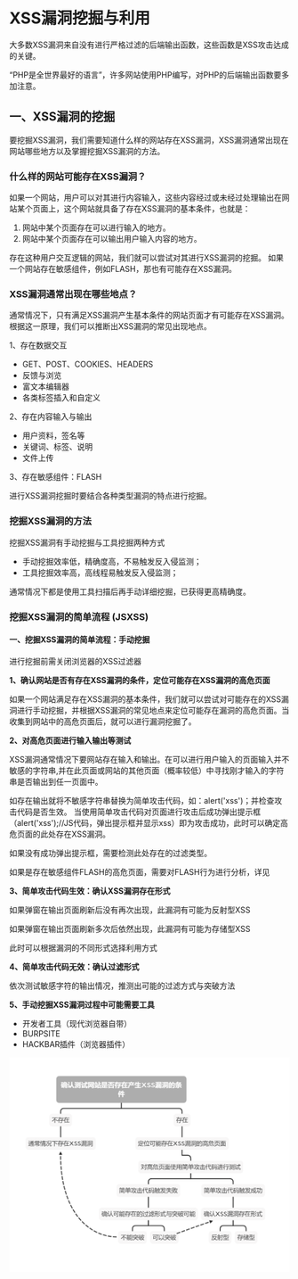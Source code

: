 # XSS漏洞挖掘与利用

大多数XSS漏洞来自没有进行严格过滤的后端输出函数，这些函数是XSS攻击达成的关键。

 “PHP是全世界最好的语言”，许多网站使用PHP编写，对PHP的后端输出函数要多加注意。

##  一、XSS漏洞的挖掘 

要挖掘XSS漏洞，我们需要知道什么样的网站存在XSS漏洞，XSS漏洞通常出现在网站哪些地方以及掌握挖掘XSS漏洞的方法。 

### 什么样的网站可能存在XSS漏洞？ 

如果一个网站，用户可以对其进行内容输入，这些内容经过或未经过处理输出在网站某个页面上，这个网站就具备了存在XSS漏洞的基本条件，也就是：

1. 网站中某个页面存在可以进行输入的地方。 
2. 网站中某个页面存在可以输出用户输入内容的地方。

存在这种用户交互逻辑的网站，我们就可以尝试对其进行XSS漏洞的挖掘。 如果一个网站存在敏感组件，例如FLASH，那也有可能存在XSS漏洞。

### XSS漏洞通常出现在哪些地点？ 

通常情况下，只有满足XSS漏洞产生基本条件的网站页面才有可能存在XSS漏洞。 根据这一原理，我们可以推断出XSS漏洞的常见出现地点。 

1、存在数据交互 

* GET、POST、COOKIES、HEADERS 
* 反馈与浏览 
* 富文本编辑器 
* 各类标签插入和自定义 

2、存在内容输入与输出 

* 用户资料，签名等 
* 关键词、标签、说明 
* 文件上传

3、存在敏感组件：FLASH 

进行XSS漏洞挖掘时要结合各种类型漏洞的特点进行挖掘。

### 挖掘XSS漏洞的方法 

挖掘XSS漏洞有手动挖掘与工具挖掘两种方式 

* 手动挖掘效率低，精确度高，不易触发反入侵监测； 
* 工具挖掘效率高，高线程易触发反入侵监测；

 通常情况下都是使用工具扫描后再手动详细挖掘，已获得更高精确度。 

### 挖掘XSS漏洞的简单流程 \(JSXSS\)

#### 一、挖掘XSS漏洞的简单流程：手动挖掘 

进行挖掘前需关闭浏览器的XSS过滤器 

**1、确认网站是否有存在XSS漏洞的条件，定位可能存在XSS漏洞的高危页面** 

如果一个网站满足存在XSS漏洞的基本条件，我们就可以尝试对可能存在的XSS漏洞进行手动挖掘，并根据XSS漏洞的常见地点来定位可能存在漏洞的高危页面。当收集到网站中的高危页面后，就可以进行漏洞挖掘了。 

**2、对高危页面进行输入输出等测试** 

XSS漏洞通常情况下要网站存在输入和输出。在可以进行用户输入的页面输入并不敏感的字符串,并在此页面或网站的其他页面（概率较低）中寻找刚才输入的字符串是否输出到任一页面中。

如存在输出就将不敏感字符串替换为简单攻击代码，如：alert\('xss'\)；并检查攻击代码是否生效。 当使用简单攻击代码对页面进行攻击后成功弹出提示框（alert\('xss'\);//JS代码，弹出提示框并显示xss）即为攻击成功，此时可以确定高危页面的此处存在XSS漏洞。 

如果没有成功弹出提示框，需要检测此处存在的过滤类型。 

如果是存在敏感组件FLASH的高危页面，需要对FLASH行为进行分析，详见 

**3、简单攻击代码生效：确认XSS漏洞存在形式** 

如果弹窗在输出页面刷新后没有再次出现，此漏洞有可能为反射型XSS 

如果弹窗在输出页面刷新多次后依然出现，此漏洞有可能为存储型XSS 

此时可以根据漏洞的不同形式选择利用方式 

**4、简单攻击代码无效：确认过滤形式** 

依次测试敏感字符的输出情况，推测出可能的过滤方式与突破方法 

**5、手动挖掘XSS漏洞过程中可能需要工具**

* 开发者工具（现代浏览器自带）
* BURPSITE 
* HACKBAR插件（浏览器插件）

![&#x624B;&#x52A8;&#x6316;&#x6398;JSXSS&#x7684;&#x7B80;&#x5355;&#x6D41;&#x7A0B;](.gitbook/assets/image%20%2842%29.png)

